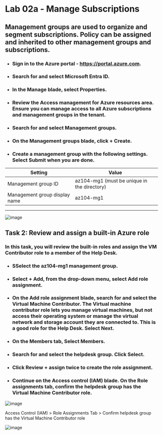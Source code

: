 # Lab 02a - Manage Subscriptions
## Management groups are used to organize and segment subscriptions. Policy can be assigned and inherited to other management groups and subscriptions. 

* ### Sign in to the Azure portal - https://portal.azure.com.

* ### Search for and select Microsoft Entra ID.

* ### In the Manage blade, select Properties.

* ### Review the Access management for Azure resources area. Ensure you can manage access to all Azure subscriptions and management groups in the tenant.

* ### Search for and select Management groups.

* ### On the Management groups blade, click + Create.

* ### Create a management group with the following settings. Select Submit when you are done.

| Setting                  | Value
| ------------------------ | -----
| Management group ID                    | az104-mg1 (must be unique in the directory) 
| Management group display name            | az104-mg1

---

![image](https://github.com/VanessaMancia/Lab-02a---Manage-Subscriptions-/assets/112146207/c1755fab-ce1d-4e42-9d2b-a416f038c003)

## Task 2: Review and assign a built-in Azure role
### In this task, you will review the built-in roles and assign the VM Contributor role to a member of the Help Desk.

* ### SSelect the az104-mg1 management group.

* ### Select + Add, from the drop-down menu, select Add role assignment.

* ### On the Add role assignment blade, search for and select the Virtual Machine Contributor. The Virtual machine contributor role lets you manage virtual machines, but not access their operating system or manage the virtual network and storage account they are connected to. This is a good role for the Help Desk. Select Next.

* ### On the Members tab, Select Members.

* ### Search for and select the helpdesk group. Click Select.

* ### Click Review + assign twice to create the role assignment.

* ### Continue on the Access control (IAM) blade. On the Role assignments tab, confirm the helpdesk group has the Virtual Machine Contributor role.

![image](https://github.com/VanessaMancia/Lab-02a---Manage-Subscriptions-/assets/112146207/e267c334-9c0e-4098-9f3e-f7967ce88f55)

Access Control (IAM) > Role Assignments Tab > Confirm helpdesk group has the Virtual Machine Contributor role 

![image](https://github.com/VanessaMancia/Lab-02a---Manage-Subscriptions-/assets/112146207/f0d50444-e432-4881-8c36-17f6163360a5)

